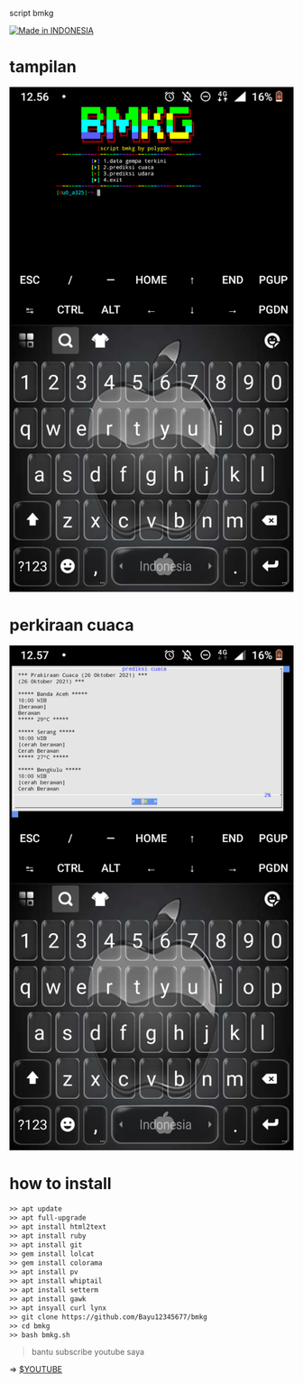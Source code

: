 script bmkg

<a href="https://bit.ly/30yDbd5"><img title="Made in INDONESIA" src="https://img.shields.io/badge/MADE%20IN-INDIA-SCRIPT?colorA=%23ff8100&colorB=%23017e40&colorC=%23ff0000&style=for-the-badge"></a>


# tampilan
![polygon](https://github.com/Bayu12345677/bmkg/blob/main/Screenshot_20211026-125643.png)

# perkiraan cuaca
![polygon](https://github.com/Bayu12345677/bmkg/blob/main/Screenshot_20211026-125701.png)

# how to install

```f#
>> apt update
>> apt full-upgrade
>> apt install html2text
>> apt install ruby
>> apt install git
>> gem install lolcat
>> gem install colorama
>> apt install pv
>> apt install whiptail
>> apt install setterm
>> apt install gawk
>> apt insyall curl lynx
>> git clone https://github.com/Bayu12345677/bmkg
>> cd bmkg
>> bash bmkg.sh
```

> bantu subscribe youtube saya

=> [$YOUTUBE](https://youtube.com/channel/UCtu-GcxKL8kJBXpR1wfMgWg)
